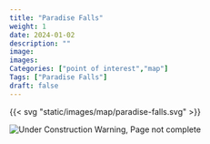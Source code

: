 ```yaml
---
title: "Paradise Falls"
weight: 1
date: 2024-01-02
description: ""
image: 
images: 
Categories: ["point of interest","map"]
Tags: ["Paradise Falls"]
draft: false
--- 
```



<!-- ![LOC PIC]() -->

{{< svg "static/images/map/paradise-falls.svg" >}}

![Under Construction Warning, Page not complete](/images/under_construction.png)

<!-- <hr style="background-color: #28b44c" size=8>

### CaseBook Items

- [URL](/)

<hr style="background-color: #28b44c" size=8>

### Quests

- [URL](/) -->